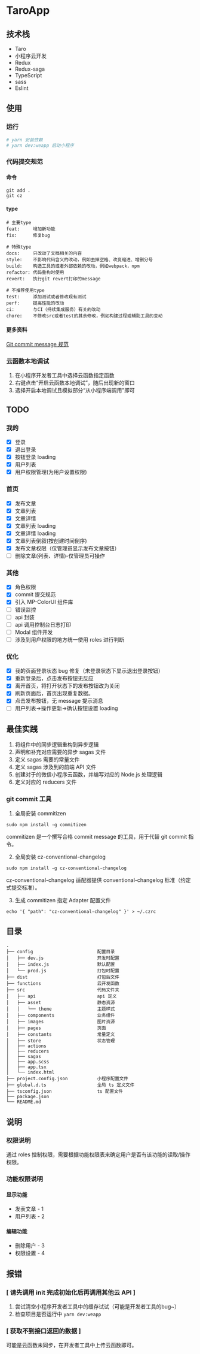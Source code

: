 # TaroApp

## 技术栈

* Taro
* 小程序云开发
* Redux
* Redux-saga
* TypeScript
* sass
* Eslint

## 使用

### 运行

``` bash
# yarn 安装依赖
# yarn dev:weapp 启动小程序
```

### 代码提交规范

#### 命令

``` shell
git add .
git cz
```

#### type

``` 
# 主要type
feat:     增加新功能
fix:      修复bug

# 特殊type
docs:     只改动了文档相关的内容
style:    不影响代码含义的改动，例如去掉空格、改变缩进、增删分号
build:    构造工具的或者外部依赖的改动，例如webpack，npm
refactor: 代码重构时使用
revert:   执行git revert打印的message

# 不推荐使用type
test:     添加测试或者修改现有测试
perf:     提高性能的改动
ci:       与CI（持续集成服务）有关的改动
chore:    不修改src或者test的其余修改，例如构建过程或辅助工具的变动
```

#### 更多资料

[Git commit message 规范](https://juejin.im/post/5d0b3f8c6fb9a07ec07fc5d0#comment)

### 云函数本地调试

1. 在小程序开发者工具中选择云函数指定函数
2. 右键点击“开启云函数本地调试”，随后出现新的窗口
3. 选择开启本地调试且模拟部分“从小程序端调用”即可

## TODO

### 我的

* [x] 登录
* [x] 退出登录
* [x] 按钮登录 loading
* [x] 用户列表
* [x] 用户权限管理(为用户设置权限)

### 首页

* [x] 发布文章
* [x] 文章列表
* [x] 文章详情
* [x] 文章列表 loading
* [x] 文章详情 loading
* [x] 文章列表倒叙(按创建时间倒序)
* [x] 发布文章权限（仅管理员显示发布文章按钮）
* [ ] 删除文章(列表、详情)-仅管理员可操作

### 其他

* [x] 角色权限
* [x] commit 提交规范
* [x] 引入 MP-ColorUI 组件库
* [ ] 错误监控
* [ ] api 封装
* [ ] api 调用控制台日志打印
* [ ] Modal 组件开发
* [ ] 涉及到用户权限的地方统一使用 roles 进行判断

### 优化

* [x] 我的页面登录状态 bug 修复（未登录状态下显示退出登录按钮）
* [x] 重新登录后，点击发布按钮无反应
* [x] 离开首页，将打开状态下的发布按钮改为关闭
* [x] 刷新页面后，首页出现重复数据。
* [x] 点击发布按钮，无 message 提示消息
* [ ] 用户列表->操作更新->确认按钮设置 loading

## 最佳实践

1. 将组件中的同步逻辑重构到异步逻辑
2. 声明和补充对应需要的异步 sagas 文件
3. 定义 sagas 需要的常量文件
4. 定义 sagas 涉及到的前端 API 文件
5. 创建对于的微信小程序云函数，并编写对应的 Node.js 处理逻辑
6. 定义对应的 reducers 文件

### git commit 工具

1. 全局安装 commitizen

`sudo npm install -g commitizen` 

commitizen 是一个撰写合格 commit message 的工具，用于代替 git commit 指令。

2. 全局安装 cz-conventional-changelog

`sudo npm install -g cz-conventional-changelog` 

cz-conventional-changelog 适配器提供 conventional-changelog 标准（约定式提交标准）。

3. 生成 commitizen 指定 Adapter 配置文件

`echo '{ "path": "cz-conventional-changelog" }' > ~/.czrc` 

## 目录

``` 
.
├── config                        配置目录
│   ├── dev.js                    开发时配置
│   ├── index.js                  默认配置
│   └── prod.js                   打包时配置
├── dist                          打包后文件
├── functions                     云开发函数
├── src                           代码文件夹
│   ├── api                       api 定义
│   ├── asset                     静态资源
│   │   └── theme                 主题样式
│   ├── components                业务组件
│   ├── images                    图片资源
│   ├── pages                     页面
│   ├── constants                 常量定义
│   ├── store                     状态管理
│   ├── actions
│   ├── reducers
│   ├── sagas
│   ├── app.scss
│   ├── app.tsx
│   └── index.html
├── project.config.json           小程序配置文件
├── global.d.ts                   全局 ts 定义文件
├── tsconfig.json                 ts 配置文件
├── package.json
└── README.md
```

## 说明

### 权限说明
通过 roles 控制权限，需要根据功能权限表来确定用户是否有该功能的读取/操作权限。

### 功能权限说明

#### 显示功能

* 发表文章 - 1
* 用户列表 - 2

#### 编辑功能

* 删除用户 - 3
* 权限设置 - 4

## 报错

### [ 请先调用 init 完成初始化后再调用其他云 API ]

1. 尝试清空小程序开发者工具中的缓存试试（可能是开发者工具的bug~）
2. 检查项目是否运行中 `yarn dev:weapp` 

### [ 获取不到接口返回的数据 ]

可能是云函数未同步，在开发者工具中上传云函数即可。
